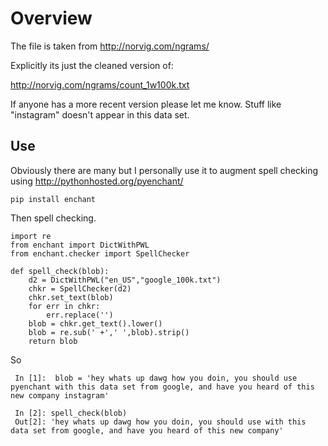 # Overview

The file is taken from http://norvig.com/ngrams/

Explicitly its just the cleaned version of:

http://norvig.com/ngrams/count_1w100k.txt

If anyone has a more recent version please let me know. Stuff like "instagram" doesn't appear in this data set.

## Use

Obviously there are many but I personally use it to augment spell checking using http://pythonhosted.org/pyenchant/

    pip install enchant

Then spell checking.

    import re
    from enchant import DictWithPWL
    from enchant.checker import SpellChecker

    def spell_check(blob):
        d2 = DictWithPWL("en_US","google_100k.txt")
        chkr = SpellChecker(d2)
        chkr.set_text(blob)
        for err in chkr:
            err.replace('')
        blob = chkr.get_text().lower()
        blob = re.sub(' +',' ',blob).strip()
        return blob
    
So

     In [1]:  blob = 'hey whats up dawg how you doin, you should use pyenchant with this data set from google, and have you heard of this      new company instagram'

     In [2]: spell_check(blob)
     Out[2]: 'hey whats up dawg how you doin, you should use with this data set from google, and have you heard of this new company'
    
    
